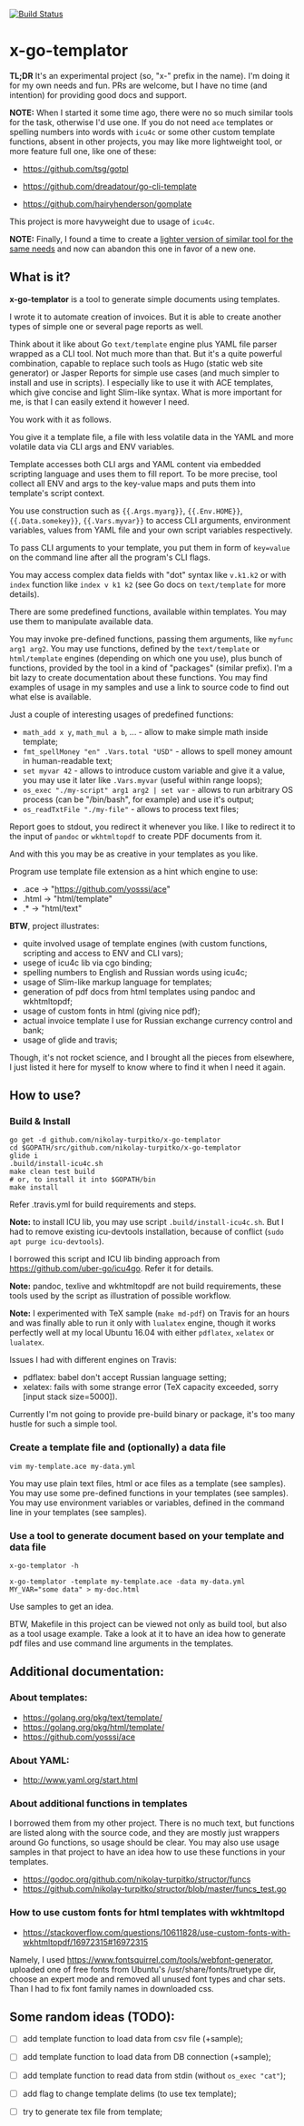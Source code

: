 [![Build Status](https://travis-ci.com/nikolay-turpitko/x-go-templator.svg?branch=master)](https://travis-ci.com/nikolay-turpitko/x-go-templator)

# x-go-templator

**TL;DR** It's an experimental project (so, "x-" prefix in the name).
I'm doing it for my own needs and fun. PRs are welcome, but I have no time
(and intention) for providing good docs and support.

**NOTE:** When I started it some time ago, there were no so much similar tools for the task,
otherwise I'd use one. If you do not need `ace` templates or spelling numbers
into words with `icu4c` or some other custom template functions, absent in other
projects, you may like more lightweight tool, or more feature full one, like
one of these:

- https://github.com/tsg/gotpl

- https://github.com/dreadatour/go-cli-template

- https://github.com/hairyhenderson/gomplate

This project is more havyweight due to usage of `icu4c`.

**NOTE:** Finally, I found a time to create a [lighter version of similar tool for the same needs](https://gitlab.com/nikolay-turpitko/gotmpl)
and now can abandon this one in favor of a new one.

## What is it?

**x-go-templator** is a tool to generate simple documents using templates.

I wrote it to automate creation of invoices. But it is able to create another
types of simple one or several page reports as well.

Think about it like about Go `text/template` engine plus YAML file parser
wrapped as a CLI tool. Not much more than that. But it's a quite powerful
combination, capable to replace such tools as Hugo (static web site generator)
or Jasper Reports for simple use cases (and much simpler to install and use in
scripts). I especially like to use it with ACE templates, which give concise
and light Slim-like syntax. What is more important for me, is that I can easily
extend it however I need.

You work with it as follows.

You give it a template file, a file with less volatile data in the YAML and
more volatile data via CLI args and ENV variables.

Template accesses both CLI args and YAML content via embedded scripting
language and uses them to fill report. To be more precise, tool collect all
ENV and args to the key-value maps and puts them into template's script context.

You use construction such as `{{.Args.myarg}}`, `{{.Env.HOME}}`,
`{{.Data.somekey}}`, `{{.Vars.myvar}}` to access CLI arguments, environment
variables, values from YAML file and your own script variables respectively.

To pass CLI arguments to your template, you put them in form of `key=value` on
the command line after all the program's CLI flags.

You may access complex data fields with "dot" syntax like `v.k1.k2` or with
`index` function like `index v k1 k2` (see Go docs on `text/template` for more
details).

There are some predefined functions, available within templates. You may use
them to manipulate available data.

You may invoke pre-defined functions, passing them arguments, like `myfunc arg1
arg2`. You may use functions, defined by the `text/template` or `html/template`
engines (depending on which one you use), plus bunch of functions, provided by
the tool in a kind of "packages" (similar prefix). I'm a bit lazy to create
documentation about these functions. You may find examples of usage in my
samples and use a link to source code to find out what else is available.

Just a couple of interesting usages of predefined functions:

- `math_add x y`, `math_mul a b`, ... - allow to make simple math inside
  template;
- `fmt_spellMoney "en" .Vars.total "USD"` - allows to spell money amount in
  human-readable text;
- `set myvar 42` - allows to introduce custom variable and give it a value, you
  may use it later like `.Vars.myvar` (useful within range loops);
- `os_exec "./my-script" arg1 arg2 | set var` - allows to run arbitrary OS
  process (can be "/bin/bash", for example) and use it's output;
- `os_readTxtFile "./my-file"` - allows to process text files;

Report goes to stdout, you redirect it whenever you like. I like to redirect it
to the input of `pandoc` or `wkhtmltopdf` to create PDF documents from it.

And with this you may be as creative in your templates as you like.

Program use template file extension as a hint which engine to use:

- .ace  -> "https://github.com/yosssi/ace"
- .html -> "html/template"
- .\*   -> "html/text"

**BTW**, project illustrates:

- quite involved usage of template engines (with custom functions, scripting and access to ENV and CLI vars);
- usege of icu4c lib via cgo binding;
- spelling numbers to English and Russian words using icu4c;
- usage of Slim-like markup language for templates;
- generation of pdf docs from html templates using pandoc and wkhtmltopdf;
- usage of custom fonts in html (giving nice pdf);
- actual invoice template I use for Russian exchange currency control and bank;
- usage of glide and travis;

Though, it's not rocket science, and I brought all the pieces from elsewhere,
I just listed it here for myself to know where to find it when I need it again.

## How to use?

### Build & Install

    go get -d github.com/nikolay-turpitko/x-go-templator
    cd $GOPATH/src/github.com/nikolay-turpitko/x-go-templator
    glide i
    .build/install-icu4c.sh
    make clean test build
    # or, to install it into $GOPATH/bin
    make install

Refer .travis.yml for build requirements and steps.

**Note:** to install ICU lib, you may use script `.build/install-icu4c.sh`.
But I had to remove existing icu-devtools installation, because of conflict
(`sudo apt purge icu-devtools`).

I borrowed this script and ICU lib binding approach from
https://github.com/uber-go/icu4go. Refer it for details.

**Note:** pandoc, texlive and wkhtmltopdf are not build requirements, these
tools used by the script as illustration of possible workflow.

**Note:** I experimented with TeX sample (`make md-pdf`) on Travis for an hours
and was finally able to run it only with `lualatex` engine, though it works
perfectly well at my local Ubuntu 16.04 with either `pdflatex`, `xelatex` or
`lualatex`.

Issues I had with different engines on Travis:
- pdflatex: babel don't accept Russian language setting;
- xelatex: fails with some strange error (TeX capacity exceeded, sorry [input
  stack size=5000]).

Currently I'm not going to provide pre-build binary or package, it's too many
hustle for such a simple tool.

### Create a template file and (optionally) a data file

    vim my-template.ace my-data.yml

You may use plain text files, html or ace files as a template (see samples).
You may use some pre-defined functions in your templates (see samples).
You may use environment variables or variables, defined in the command line in
your templates (see samples).

### Use a tool to generate document based on your template and data file

    x-go-templator -h

    x-go-templator -template my-template.ace -data my-data.yml MY_VAR="some data" > my-doc.html

Use samples to get an idea.

BTW, Makefile in this project can be viewed not only as build tool, but also as
a tool usage example.  Take a look at it to have an idea how to generate pdf
files and use command line arguments in the templates.

## Additional documentation:

### About templates:

- https://golang.org/pkg/text/template/
- https://golang.org/pkg/html/template/
- https://github.com/yosssi/ace

### About YAML:

- http://www.yaml.org/start.html

### About additional functions in templates

I borrowed them from my other project. There is no much text, but functions are
listed along with the source code, and they are mostly just wrappers around Go
functions, so usage should be clear.  You may also use usage samples in that
project to have an idea how to use these functions in your templates.

- https://godoc.org/github.com/nikolay-turpitko/structor/funcs
- https://github.com/nikolay-turpitko/structor/blob/master/funcs_test.go

### How to use custom fonts for html templates with wkhtmltopd

- https://stackoverflow.com/questions/10611828/use-custom-fonts-with-wkhtmltopdf/16972315#16972315

Namely, I used https://www.fontsquirrel.com/tools/webfont-generator, uploaded
one of free fonts from Ubuntu's /usr/share/fonts/truetype dir, choose an expert
mode and removed all unused font types and char sets. Than I had to fix font
family names in downloaded css.

## Some random ideas (TODO):

- [ ] add template function to load data from csv file (+sample);
- [ ] add template function to load data from DB connection (+sample);
- [ ] add template function to read data from stdin (without `os_exec "cat"`);
- [ ] add flag to change template delims (to use tex template);
- [ ] try to generate tex file from template;

